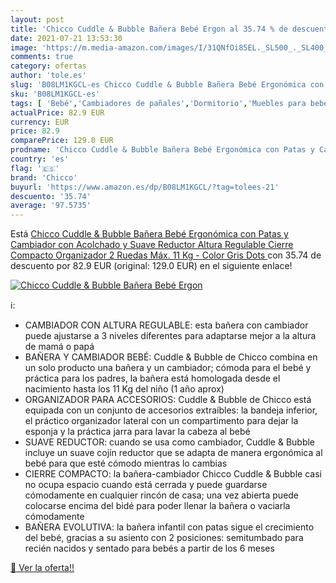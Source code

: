 ```yaml
---
layout: post
title: 'Chicco Cuddle & Bubble Bañera Bebé Ergon al 35.74 % de descuento'
date: 2021-07-21 13:53:30
image: 'https://m.media-amazon.com/images/I/31QNfOi85EL._SL500_._SL400_.jpg'
comments: true
category: ofertas
author: 'tole.es'
slug: 'B08LM1KGCL-es Chicco Cuddle & Bubble Bañera Bebé Ergonómica con Patas y...'
sku: 'B08LM1KGCL-es'
tags: [ 'Bebé','Cambiadores de pañales','Dormitorio','Muebles para bebé','bebé','chicco', ]
actualPrice: 82.9 EUR
currency: EUR
price: 82.9
comparePrice: 129.0 EUR
prodname: 'Chicco Cuddle & Bubble Bañera Bebé Ergonómica con Patas y Cambiador con Acolchado y Suave Reductor  Altura Regulable  Cierre Compacto  Organizador  2 Ruedas  Máx. 11 Kg - Color Gris  Dots '
country: 'es'
flag: '🇪🇸'
brand: 'Chicco'
buyurl: 'https://www.amazon.es/dp/B08LM1KGCL/?tag=tolees-21'
descuento: '35.74'
average: '97.5735'
---
```


Está [Chicco Cuddle & Bubble Bañera Bebé Ergonómica con Patas y Cambiador con Acolchado y Suave Reductor  Altura Regulable  Cierre Compacto  Organizador  2 Ruedas  Máx. 11 Kg - Color Gris  Dots ](https://www.amazon.es/dp/B08LM1KGCL/?tag=tolees-21) con 35.74 de descuento por 82.9 EUR (original: 129.0 EUR) en el siguiente enlace!

[![Chicco Cuddle & Bubble Bañera Bebé Ergon](https://m.media-amazon.com/images/I/31QNfOi85EL._SL500_._SL400_.jpg)](https://www.amazon.es/dp/B08LM1KGCL/?tag=tolees-21)

ℹ️:

- CAMBIADOR CON ALTURA REGULABLE: esta bañera con cambiador puede ajustarse a 3 niveles diferentes para adaptarse mejor a la altura de mamá o papá
- BAÑERA Y CAMBIADOR BEBÉ: Cuddle & Bubble de Chicco combina en un solo producto una bañera y un cambiador; cómoda para el bebé y práctica para los padres, la bañera está homologada desde el nacimiento hasta los 11 Kg del niño (1 año aprox)
- ORGANIZADOR PARA ACCESORIOS: Cuddle & Bubble de Chicco está equipada con un conjunto de accesorios extraíbles: la bandeja inferior, el práctico organizador lateral con un compartimento para dejar la esponja y la práctica jarra para lavar la cabeza al bebé
- SUAVE REDUCTOR: cuando se usa como cambiador, Cuddle & Bubble incluye un suave cojín reductor que se adapta de manera ergonómica al bebé para que esté cómodo mientras lo cambias
- CIERRE COMPACTO: la bañera-cambiador Chicco Cuddle & Bubble casi no ocupa espacio cuando está cerrada y puede guardarse cómodamente en cualquier rincón de casa; una vez abierta puede colocarse encima del bidé para poder llenar la bañera o vaciarla cómodamente
- BAÑERA EVOLUTIVA: la bañera infantil con patas sigue el crecimiento del bebé, gracias a su asiento con 2 posiciones: semitumbado para recién nacidos y sentado para bebés a partir de los 6 meses

[🛒 Ver la oferta!!](https://www.amazon.es/dp/B08LM1KGCL/?tag=tolees-21)
